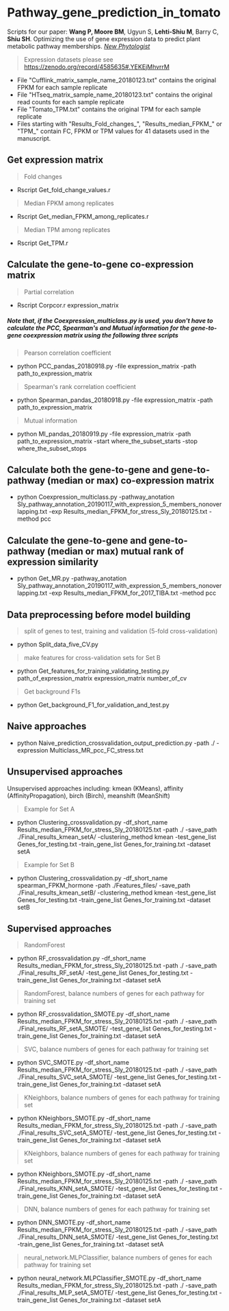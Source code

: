 # Pathway_gene_prediction_in_tomato
Scripts for our paper: __Wang P, Moore BM__, Ugyun S, __Lehti-Shiu M__, Barry C, __Shiu SH__. 	Optimizing the use of gene expression data to predict plant metabolic pathway memberships. *[New Phytologist](https://nph.onlinelibrary.wiley.com/doi/10.1111/nph.17355)*


> Expression datasets please see https://zenodo.org/record/4585635#.YEKEjMhvrrM
 - File "Cufflink_matrix_sample_name_20180123.txt" contains the original FPKM for each sample replicate
 - File "HTseq_matrix_sample_name_20180123.txt" contains the original read counts for each sample replicate
 - File "Tomato_TPM.txt" contains the original TPM for each sample replicate
 - Files starting with "Results_Fold_changes_", "Results_median_FPKM_" or "TPM_" contain FC, FPKM or TPM values for 41 datasets used in the manuscript.
 
## Get expression matrix

> Fold changes
 - Rscript Get_fold_change_values.r

> Median FPKM among replicates
 - Rscript Get_median_FPKM_among_replicates.r

> Median TPM among replicates
 - Rscript Get_TPM.r

## Calculate the gene-to-gene co-expression matrix

> Partial correlation
 - Rscript Corpcor.r expression_matrix 
##### Note that, if the Coexpression_multiclass.py is used, you don't have to calculate the PCC, Spearman's and Mutual information for the gene-to-gene coexpression matrix using the following three scripts
> Pearson correlation coefficient
 - python  PCC_pandas_20180918.py -file expression_matrix -path path_to_expression_matrix

> Spearman's rank correlation coefficient
 - python Spearman_pandas_20180918.py -file expression_matrix -path path_to_expression_matrix

> Mutual information
 - python MI_pandas_20180919.py -file expression_matrix -path path_to_expression_matrix -start where_the_subset_starts -stop where_the_subset_stops

## Calculate both the gene-to-gene and gene-to-pathway (median or max) co-expression matrix
 - python Coexpression_multiclass.py -pathway_anotation Sly_pathway_annotation_20190117_with_expression_5_members_nonoverlapping.txt -exp Results_median_FPKM_for_stress_Sly_20180125.txt -method pcc

## Calculate the gene-to-gene and gene-to-pathway (median or max) mutual rank of expression similarity
- python Get_MR.py -pathway_anotation Sly_pathway_annotation_20190117_with_expression_5_members_nonoverlapping.txt -exp Results_median_FPKM_for_2017_TIBA.txt -method pcc

## Data preprocessing before model building
> split of genes to test, training and validation (5-fold cross-validation)
 - python Split_data_five_CV.py

> make features for cross-validation sets for Set B
 - python Get_features_for_training_validating_testing.py path_of_expression_matrix expression_matrix number_of_cv

> Get background F1s
 - python Get_background_F1_for_validation_and_test.py

## Naive approaches
 - python Naive_prediction_crossvalidation_output_prediction.py -path ./ -expression Multiclass_MR_pcc_FC_stress.txt

## Unsupervised approaches
Unsupervised approaches including: kmean (KMeans), affinity (AffinityPropagation), birch (Birch), meanshift (MeanShift)
> Example for Set A
 - python Clustering_crossvalidation.py -df_short_name Results_median_FPKM_for_stress_Sly_20180125.txt -path ./ -save_path ./Final_results_kmean_setA/ -clustering_method kmean -test_gene_list Genes_for_testing.txt -train_gene_list Genes_for_training.txt -dataset setA

> Example for Set B
 - python Clustering_crossvalidation.py -df_short_name spearman_FPKM_hormone -path ./Features_files/ -save_path ./Final_results_kmean_setB/ -clustering_method kmean -test_gene_list Genes_for_testing.txt -train_gene_list Genes_for_training.txt -dataset setB
 
## Supervised approaches

> RandomForest
 - python RF_crossvalidation.py -df_short_name Results_median_FPKM_for_stress_Sly_20180125.txt -path ./ -save_path ./Final_results_RF_setA/ -test_gene_list Genes_for_testing.txt -train_gene_list Genes_for_training.txt -dataset setA

> RandomForest, balance numbers of genes for each pathway for training set
 - python RF_crossvalidation_SMOTE.py -df_short_name Results_median_FPKM_for_stress_Sly_20180125.txt -path ./ -save_path ./Final_results_RF_setA_SMOTE/ -test_gene_list Genes_for_testing.txt -train_gene_list Genes_for_training.txt -dataset setA

> SVC, balance numbers of genes for each pathway for training set
 - python SVC_SMOTE.py -df_short_name Results_median_FPKM_for_stress_Sly_20180125.txt -path ./ -save_path ./Final_results_SVC_setA_SMOTE/ -test_gene_list Genes_for_testing.txt -train_gene_list Genes_for_training.txt -dataset setA

> KNeighbors, balance numbers of genes for each pathway for training set
 - python KNeighbors_SMOTE.py -df_short_name Results_median_FPKM_for_stress_Sly_20180125.txt -path ./ -save_path ./Final_results_SVC_setA_SMOTE/ -test_gene_list Genes_for_testing.txt -train_gene_list Genes_for_training.txt -dataset setA

> KNeighbors, balance numbers of genes for each pathway for training set
 - python KNeighbors_SMOTE.py -df_short_name Results_median_FPKM_for_stress_Sly_20180125.txt -path ./ -save_path ./Final_results_KNN_setA_SMOTE/ -test_gene_list Genes_for_testing.txt -train_gene_list Genes_for_training.txt -dataset setA

> DNN, balance numbers of genes for each pathway for training set
 - python DNN_SMOTE.py -df_short_name Results_median_FPKM_for_stress_Sly_20180125.txt -path ./ -save_path ./Final_results_DNN_setA_SMOTE/ -test_gene_list Genes_for_testing.txt -train_gene_list Genes_for_training.txt -dataset setA

> neural_network.MLPClassifier, balance numbers of genes for each pathway for training set
 - python neural_network.MLPClassifier_SMOTE.py -df_short_name Results_median_FPKM_for_stress_Sly_20180125.txt -path ./ -save_path ./Final_results_MLP_setA_SMOTE/ -test_gene_list Genes_for_testing.txt -train_gene_list Genes_for_training.txt -dataset setA

